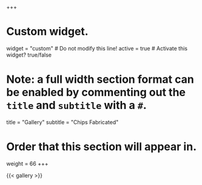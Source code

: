+++
# Custom widget.
widget = "custom"  # Do not modify this line!
active = true  # Activate this widget? true/false

# Note: a full width section format can be enabled by commenting out the `title` and `subtitle` with a `#`.
title = "Gallery"
subtitle = "Chips Fabricated"

# Order that this section will appear in.
weight = 66
+++

{{< gallery >}}
